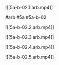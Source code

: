 

![[5a-b-02.1.arb.mp4]]

#arb #5a #5a-b-02



![[5a-b-02.2.arb.mp4]]



![[5a-b-02.3.arb.mp4]]



![[5a-b-02.4.arb.mp4]]



![[5a-b-02.5.arb.mp4]]

